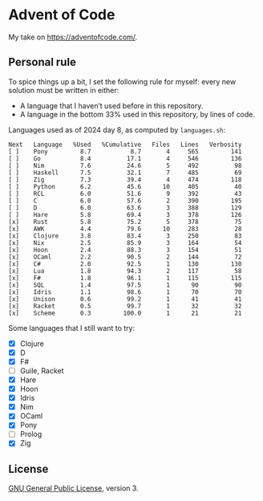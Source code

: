 # Advent of Code

My take on <https://adventofcode.com/>.

## Personal rule

To spice things up a bit, I set the following rule for myself: every new
solution must be written in either:

 * A language that I haven’t used before in this repository.
 * A language in the bottom 33% used in this repository, by lines of code.

Languages used as of 2024 day 8, as computed by `languages.sh`:

```
Next   Language   %Used   %Cumulative   Files   Lines   Verbosity
[ ]    Pony         8.7           8.7       4     565         141
[ ]    Go           8.4          17.1       4     546         136
[ ]    Nim          7.6          24.6       5     492          98
[ ]    Haskell      7.5          32.1       7     485          69
[ ]    Zig          7.3          39.4       4     474         118
[ ]    Python       6.2          45.6      10     405          40
[ ]    RCL          6.0          51.6       9     392          43
[ ]    C            6.0          57.6       2     390         195
[ ]    D            6.0          63.6       3     388         129
[ ]    Hare         5.8          69.4       3     378         126
[x]    Rust         5.8          75.2       5     378          75
[x]    AWK          4.4          79.6      10     283          28
[x]    Clojure      3.8          83.4       3     250          83
[x]    Nix          2.5          85.9       3     164          54
[x]    Hoon         2.4          88.3       3     154          51
[x]    OCaml        2.2          90.5       2     144          72
[x]    C#           2.0          92.5       1     130         130
[x]    Lua          1.8          94.3       2     117          58
[x]    F#           1.8          96.1       1     115         115
[x]    SQL          1.4          97.5       1      90          90
[x]    Idris        1.1          98.6       1      70          70
[x]    Unison       0.6          99.2       1      41          41
[x]    Racket       0.5          99.7       1      32          32
[x]    Scheme       0.3         100.0       1      21          21
```

Some languages that I still want to try:

 * [x] Clojure
 * [x] D
 * [x] F#
 * [ ] Guile, Racket
 * [x] Hare
 * [x] Hoon
 * [x] Idris
 * [x] Nim
 * [x] OCaml
 * [x] Pony
 * [ ] Prolog
 * [x] Zig

## License

[GNU General Public License](https://www.gnu.org/licenses/gpl-3.0.html), version 3.
